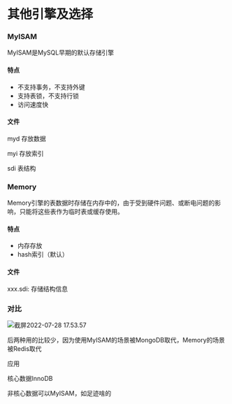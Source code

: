 # 其他引擎及选择



### MyISAM

MyISAM是MySQL早期的默认存储引擎

#### 特点

- 不支持事务，不支持外键
- 支持表锁，不支持行锁
- 访问速度快



#### 文件

myd 存放数据

myi 存放索引

sdi 表结构







### Memory

Memory引擎的表数据时存储在内存中的，由于受到硬件问题、或断电问题的影响，只能将这些表作为临时表或缓存使用。

#### 特点

- 内存存放
- hash索引（默认）

#### 文件

xxx.sdi: 存储结构信息



### 对比

![截屏2022-07-28 17.53.57](https://xingqiu-tuchuang-1256524210.cos.ap-shanghai.myqcloud.com/3978/%E6%88%AA%E5%B1%8F2022-07-28%2017.53.57.png)



后两种用的比较少，因为使用MyISAM的场景被MongoDB取代，Memory的场景被Redis取代





应用

核心数据InnoDB

非核心数据可以MyISAM，如足迹啥的
